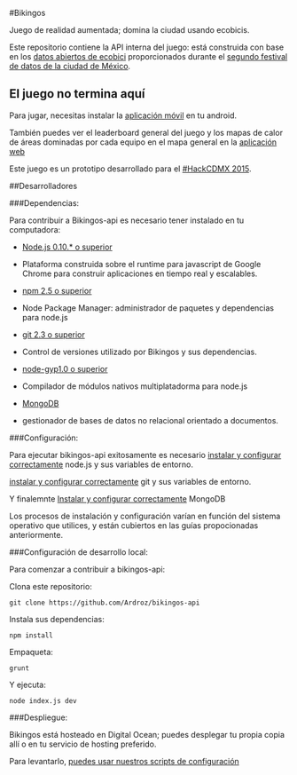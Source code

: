 #Bikingos

Juego de realidad aumentada; domina la ciudad usando ecobicis.

Este repositorio contiene la API interna del juego: está construida con base en los [datos abiertos de ecobici](http://datos.labplc.mx/movilidad.info) proporcionados durante el [segundo festival de datos de la ciudad de México](http://hack.labcd.mx/).


## El juego no termina aquí


Para jugar, necesitas instalar la [aplicación móvil](https://github.com/Alevardi/bikingos-app) en tu android.

También puedes ver el leaderboard general del juego y los mapas de calor de áreas dominadas por cada equipo en el mapa general en la [aplicación web](https://github.com/Alevardi/bikingos-web)

Este juego es un prototipo desarrollado para el [#HackCDMX 2015](http://hack.labcd.mx/).

##Desarrolladores

###Dependencias:

Para contribuir a Bikingos-api es necesario tener instalado en tu computadora:

+ [Node.js 0.10.* o superior](https://nodejs.org/)
 - Plataforma construida sobre el runtime para javascript de Google Chrome para construir aplicaciones en tiempo real y escalables.
+ [npm 2.5 o superior](https://www.npmjs.com/)
 - Node Package Manager: administrador de paquetes y dependencias para node.js
+ [git 2.3 o superior](http://git-scm.com/)
 - Control de versiones utilizado por Bikingos y sus dependencias.
+ [node-gyp1.0 o superior](https://www.npmjs.com/package/node-gyp)
 - Compilador de módulos nativos multiplatadorma para node.js
+ [MongoDB](http://www.mongodb.org/)
 - gestionador de bases de datos no relacional orientado a documentos.

###Configuración:

Para ejecutar bikingos-api exitosamente es necesario [instalar y configurar correctamente](https://github.com/joyent/node/wiki/installation) node.js y sus variables de entorno.

[instalar y configurar correctamente](http://git-scm.com/book/en/v2/Getting-Started-Installing-Git) git y sus variables de entorno.

Y finalemnte [Instalar y configurar correctamente](http://docs.mongodb.org/manual/) MongoDB

Los procesos de instalación y configuración varían en función del sistema operativo que utilices, y están cubiertos en las guías propocionadas anteriormente.

###Configuración de desarrollo local:

Para comenzar a contribuir a bikingos-api:

Clona este repositorio:

`git clone https://github.com/Ardroz/bikingos-api`

Instala sus dependencias:

`npm install`

Empaqueta:

`grunt`

Y ejecuta:

`node index.js dev`


###Despliegue:

Bikingos está hosteado en Digital Ocean; puedes desplegar tu propia copia allí o en tu servicio de hosting preferido.

Para levantarlo, [puedes usar nuestros scripts de configuración](https://gist.github.com/Alevardi/5d4ad514457ddd42ced8)
